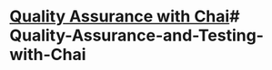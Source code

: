 # [Quality Assurance with Chai](https://www.freecodecamp.org/learn/quality-assurance/quality-assurance-and-testing-with-chai/)#   Q u a l i t y - A s s u r a n c e - a n d - T e s t i n g - w i t h - C h a i  
 